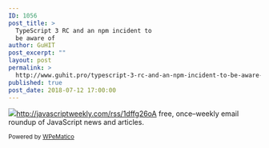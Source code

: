 ```yaml
---
ID: 1056
post_title: >
  TypeScript 3 RC and an npm incident to
  be aware of
author: GuHIT
post_excerpt: ""
layout: post
permalink: >
  http://www.guhit.pro/typescript-3-rc-and-an-npm-incident-to-be-aware-of/
published: true
post_date: 2018-07-12 17:00:00
---
```

<img class="wpe_imgrss" src="https://res.cloudinary.com/cpress/image/upload/w_1280,e_sharpen:60/pswmi3sskhguwr83owbn.jpg">http://javascriptweekly.com/rss/1dffg26oA free, once&ndash;weekly email roundup of JavaScript news and articles.<p class="wpematico_credit"><small>Powered by <a href="http://www.wpematico.com" target="_blank">WPeMatico</a></small></p>